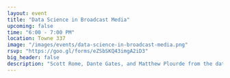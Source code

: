 ```yaml
---
layout: event
title: "Data Science in Broadcast Media"
upcoming: false
time: "6:00 - 7:00 PM"
location: Towne 337
image: "/images/events/data-science-in-broadcast-media.png"
rsvp: "https://goo.gl/forms/eZSbSKQ43imgA2iD3"
big_header: false
description: "Scott Rome, Dante Gates, and Matthew Plourde from the data science team at Cadent Technology, will talk to us about how Cadent is using data science to improve TV ad placement and what a data science career in broadcast media looks like."
---
```

